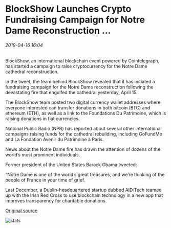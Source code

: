 # BlockShow Launches Crypto Fundraising Campaign for Notre Dame Reconstruction ...

###### 2019-04-16 16:04

BlockShow, an international blockchain event powered by Cointelegraph, has started a campaign to raise cryptocurrency for the Notre Dame cathedral reconstruction.

In the tweet, the team behind BlockShow revealed that it has initiated a fundraising campaign for the Notre Dame reconstruction following the devastating fire that engulfed the cathedral yesterday, April 15.

The BlockShow team posted two digital currency wallet addresses where everyone interested can transfer donations in both bitcoin (BTC) and ethereum (ETH), as well as a link to the Foundations Du Patrimoine, which is raising donations in fiat currencies.

National Public Radio (NPR) has reported about several other international campaigns raising funds for the cathedral rebuilding, including GoFundMe and La Fondation Avenir du Patrimoine à Paris.

News about the Notre Dame fire has drawn the attention of dozens of the world’s most prominent individuals.

Former president of the United States Barack Obama tweeted:

“Notre Dame is one of the world’s great treasures, and we’re thinking of the people of France in your time of grief.

Last December, a Dublin-headquartered startup dubbed AID:Tech teamed up with the Irish Red Cross to use blockchain technology in a new app that improves transparency for charitable donations.

[Original source](https://cointelegraph.com/news/blockshow-launches-crypto-fundraising-campaign-for-notre-dame-reconstruction)

![stats](https://c.statcounter.com/11760860/0/a89fa40b/1/ "stats")
